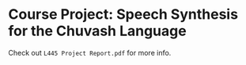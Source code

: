 # Course Project: Speech Synthesis for the Chuvash Language
Check out ```L445 Project Report.pdf``` for more info.